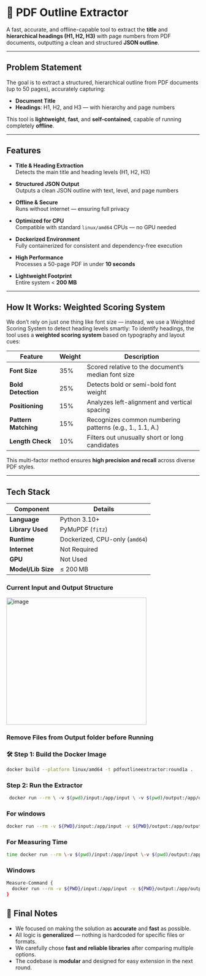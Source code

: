 # 📄 PDF Outline Extractor

A fast, accurate, and offline-capable tool to extract the **title** and **hierarchical headings (H1, H2, H3)** with page numbers from PDF documents, outputting a clean and structured **JSON outline**.

---

## Problem Statement

The goal is to extract a structured, hierarchical outline from PDF documents (up to 50 pages), accurately capturing:

- **Document Title**
- **Headings**: H1, H2, and H3 — with hierarchy and page numbers

This tool is **lightweight**, **fast**, and **self-contained**, capable of running completely **offline**.

---

## Features

-  **Title & Heading Extraction**  
  Detects the main title and heading levels (H1, H2, H3)

-  **Structured JSON Output**  
  Outputs a clean JSON outline with text, level, and page numbers

-  **Offline & Secure**  
  Runs without internet — ensuring full privacy

-  **Optimized for CPU**  
  Compatible with standard `linux/amd64` CPUs — no GPU needed

-  **Dockerized Environment**  
  Fully containerized for consistent and dependency-free execution

- **High Performance**  
  Processes a 50-page PDF in under **10 seconds**

- **Lightweight Footprint**  
  Entire system < **200 MB**

---

##  How It Works: Weighted Scoring System
We don’t rely on just one thing like font size — instead, we use a Weighted Scoring System to detect heading levels smartly:
To identify headings, the tool uses a **weighted scoring system** based on typography and layout cues:

| Feature            | Weight | Description                                                  |
|--------------------|--------|--------------------------------------------------------------|
| **Font Size**      | 35%    | Scored relative to the document’s median font size          |
| **Bold Detection** | 25%    | Detects bold or semi-bold font weight                       |
| **Positioning**    | 15%    | Analyzes left-alignment and vertical spacing                |
| **Pattern Matching** | 15%  | Recognizes common numbering patterns (e.g., 1., 1.1, A.)     |
| **Length Check**   | 10%    | Filters out unusually short or long candidates              |

This multi-factor method ensures **high precision and recall** across diverse PDF styles.

---

##  Tech Stack

| Component         | Details                          |
|------------------|---------------------------------- |
| **Language**      | Python 3.10+                     |
| **Library Used**  | PyMuPDF (`fitz`)                 |
| **Runtime**       | Dockerized, CPU-only (`amd64`)   |
| **Internet**      | Not Required                     |
| **GPU**           | Not Used                         |
| **Model/Lib Size**| ≤ 200 MB                         |

### Current Input and Output Structure 
<img width="365" height="332" alt="image" src="https://github.com/user-attachments/assets/02e3c3ae-f3bc-495b-af12-546e4117c9c5" />


### Remove Files from Output folder before Running

### 🛠️ Step 1: Build the Docker Image
```bash
docker build --platform linux/amd64 -t pdfoutlineextractor:round1a .
```

### Step 2: Run the Extractor

```bash
 docker run --rm \ -v $(pwd)/input:/app/input \ -v $(pwd)/output:/app/output \ --network none \  pdfoutlineextractor:round1a
```

### For windows
```bash
docker run --rm -v ${PWD}/input:/app/input -v ${PWD}/output:/app/output --network none pdfoutlineextractor:round1a
```

### For Measuring Time

```bash
time docker run --rm \-v $(pwd)/input:/app/input \-v $(pwd)/output:/app/output \--network none \ pdfoutlineextractor:round1a
```

### Windows 

```bash
Measure-Command {
  docker run --rm -v ${PWD}/input:/app/input -v ${PWD}/output:/app/output --network none pdfoutlineextractor:round1a
}
```

## 📝 Final Notes

- We focused on making the solution as **accurate** and **fast** as possible.
- All logic is **generalized** — nothing is hardcoded for specific files or formats.
- We carefully chose **fast and reliable libraries** after comparing multiple options.
- The codebase is **modular** and designed for easy extension in the next round.
